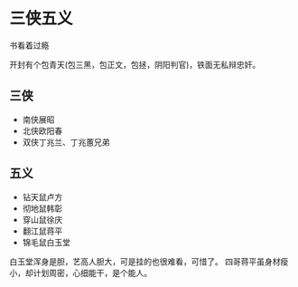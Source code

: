 # 三侠五义

书看着过瘾

开封有个包青天(包三黑，包正文，包拯，阴阳判官)，铁面无私辩忠奸。

## 三侠

- 南侠展昭
- 北侠欧阳春
- 双侠丁兆兰、丁兆蕙兄弟

## 五义

- 钻天鼠卢方
- 彻地鼠韩彰
- 穿山鼠徐庆
- 翻江鼠蒋平
- 锦毛鼠白玉堂

白玉堂浑身是胆，艺高人胆大，可是挂的也很难看，可惜了。
四哥蒋平虽身材瘦小，却计划周密，心细能干，是个能人。
